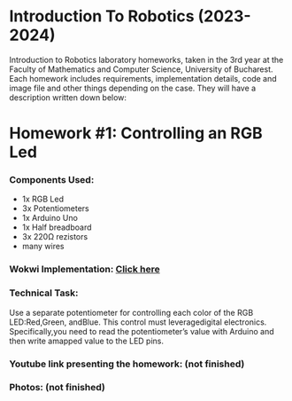 # Introduction To Robotics (2023-2024)

Introduction to Robotics laboratory homeworks, taken in the 3rd year at the Faculty of Mathematics and Computer Science, University of Bucharest. Each homework includes requirements, implementation details, code and image file and other things depending on the case. They will have a description written down below:

# Homework #1: Controlling an RGB Led </strong>

### Components Used:

* 1x RGB Led
* 3x Potentiometers
* 1x Arduino Uno
* 1x Half breadboard
* 3x 220&#8486; rezistors
* many wires

### Wokwi Implementation: <a href= "https://wokwi.com/projects/379391396363897857"> Click here </a>

### Technical Task:
Use a separate potentiometer for controlling each color of the RGB LED:Red,Green, andBlue.  This control must leveragedigital electronics.  Specifically,you  need  to  read  the  potentiometer’s  value  with  Arduino  and  then  write  amapped value to the LED pins.

### Youtube link presenting the homework: (not finished)

### Photos: (not finished)

